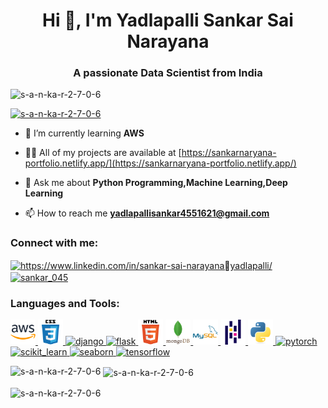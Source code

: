 <h1 align="center">Hi 👋, I'm Yadlapalli Sankar Sai Narayana</h1>
<h3 align="center">A passionate Data Scientist from India</h3>

<p align="left"> <img src="https://komarev.com/ghpvc/?username=s-a-n-ka-r-2-7-0-6&label=Profile%20views&color=0e75b6&style=flat" alt="s-a-n-ka-r-2-7-0-6" /> </p>

<p align="left"> <a href="https://github.com/ryo-ma/github-profile-trophy"><img src="https://github-profile-trophy.vercel.app/?username=s-a-n-ka-r-2-7-0-6" alt="s-a-n-ka-r-2-7-0-6" /></a> </p>

- 🌱 I’m currently learning **AWS**

- 👨‍💻 All of my projects are available at [https://sankarnaryana-portfolio.netlify.app/](https://sankarnaryana-portfolio.netlify.app/)

- 💬 Ask me about **Python Programming,Machine Learning,Deep Learning**

- 📫 How to reach me **yadlapallisankar4551621@gmail.com**

<h3 align="left">Connect with me:</h3>
<p align="left">
<a href="https://linkedin.com/in/https://www.linkedin.com/in/sankar-sai-narayanayadlapalli/" target="blank"><img align="center" src="https://raw.githubusercontent.com/rahuldkjain/github-profile-readme-generator/master/src/images/icons/Social/linked-in-alt.svg" alt="https://www.linkedin.com/in/sankar-sai-narayanayadlapalli/" height="30" width="40" /></a>
<a href="https://www.leetcode.com/sankar_045" target="blank"><img align="center" src="https://raw.githubusercontent.com/rahuldkjain/github-profile-readme-generator/master/src/images/icons/Social/leet-code.svg" alt="sankar_045" height="30" width="40" /></a>
</p>

<h3 align="left">Languages and Tools:</h3>
<p align="left"> <a href="https://aws.amazon.com" target="_blank" rel="noreferrer"> <img src="https://raw.githubusercontent.com/devicons/devicon/master/icons/amazonwebservices/amazonwebservices-original-wordmark.svg" alt="aws" width="40" height="40"/> </a> <a href="https://www.w3schools.com/css/" target="_blank" rel="noreferrer"> <img src="https://raw.githubusercontent.com/devicons/devicon/master/icons/css3/css3-original-wordmark.svg" alt="css3" width="40" height="40"/> </a> <a href="https://www.djangoproject.com/" target="_blank" rel="noreferrer"> <img src="https://cdn.worldvectorlogo.com/logos/django.svg" alt="django" width="40" height="40"/> </a> <a href="https://flask.palletsprojects.com/" target="_blank" rel="noreferrer"> <img src="https://www.vectorlogo.zone/logos/pocoo_flask/pocoo_flask-icon.svg" alt="flask" width="40" height="40"/> </a> <a href="https://www.w3.org/html/" target="_blank" rel="noreferrer"> <img src="https://raw.githubusercontent.com/devicons/devicon/master/icons/html5/html5-original-wordmark.svg" alt="html5" width="40" height="40"/> </a> <a href="https://www.mongodb.com/" target="_blank" rel="noreferrer"> <img src="https://raw.githubusercontent.com/devicons/devicon/master/icons/mongodb/mongodb-original-wordmark.svg" alt="mongodb" width="40" height="40"/> </a> <a href="https://www.mysql.com/" target="_blank" rel="noreferrer"> <img src="https://raw.githubusercontent.com/devicons/devicon/master/icons/mysql/mysql-original-wordmark.svg" alt="mysql" width="40" height="40"/> </a> <a href="https://pandas.pydata.org/" target="_blank" rel="noreferrer"> <img src="https://raw.githubusercontent.com/devicons/devicon/2ae2a900d2f041da66e950e4d48052658d850630/icons/pandas/pandas-original.svg" alt="pandas" width="40" height="40"/> </a> <a href="https://www.python.org" target="_blank" rel="noreferrer"> <img src="https://raw.githubusercontent.com/devicons/devicon/master/icons/python/python-original.svg" alt="python" width="40" height="40"/> </a> <a href="https://pytorch.org/" target="_blank" rel="noreferrer"> <img src="https://www.vectorlogo.zone/logos/pytorch/pytorch-icon.svg" alt="pytorch" width="40" height="40"/> </a> <a href="https://scikit-learn.org/" target="_blank" rel="noreferrer"> <img src="https://upload.wikimedia.org/wikipedia/commons/0/05/Scikit_learn_logo_small.svg" alt="scikit_learn" width="40" height="40"/> </a> <a href="https://seaborn.pydata.org/" target="_blank" rel="noreferrer"> <img src="https://seaborn.pydata.org/_images/logo-mark-lightbg.svg" alt="seaborn" width="40" height="40"/> </a> <a href="https://www.tensorflow.org" target="_blank" rel="noreferrer"> <img src="https://www.vectorlogo.zone/logos/tensorflow/tensorflow-icon.svg" alt="tensorflow" width="40" height="40"/> </a> </p>

<p><img align="left" src="https://github-readme-stats.vercel.app/api/top-langs?username=s-a-n-ka-r-2-7-0-6&show_icons=true&locale=en&layout=compact" alt="s-a-n-ka-r-2-7-0-6" /></p>

<p>&nbsp;<img align="center" src="https://github-readme-stats.vercel.app/api?username=s-a-n-ka-r-2-7-0-6&show_icons=true&locale=en" alt="s-a-n-ka-r-2-7-0-6" /></p>

<p><img align="center" src="https://github-readme-streak-stats.herokuapp.com/?user=s-a-n-ka-r-2-7-0-6&" alt="s-a-n-ka-r-2-7-0-6" /></p>
